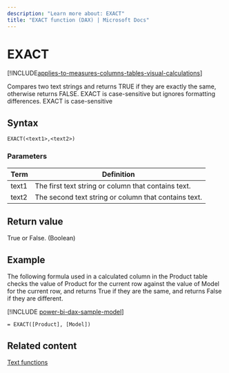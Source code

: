 ```yaml
---
description: "Learn more about: EXACT"
title: "EXACT function (DAX) | Microsoft Docs"
---
```

# EXACT

[!INCLUDE[applies-to-measures-columns-tables-visual-calculations](includes/applies-to-measures-columns-tables-visual-calculations.md)]

Compares two text strings and returns TRUE if they are exactly the same, otherwise returns FALSE. EXACT is case-sensitive but ignores formatting differences. EXACT is case-sensitive
  
## Syntax  
  
```dax
EXACT(<text1>,<text2>)  
```
  
### Parameters  
  
|Term|Definition|  
|--------|--------------|  
|text1|The first text string or column that contains text.|  
|text2|The second text string or column that contains text.|  
  
## Return value

True or False. (Boolean)  
  
## Example

The following formula used in a calculated column in the Product table checks the value of Product for the current row against the value of Model for the current row, and returns True if they are the same, and returns False if they are different.  

[!INCLUDE [power-bi-dax-sample-model](includes/power-bi-dax-sample-model.md)]

```dax
= EXACT([Product], [Model])  
```
  
## Related content

[Text functions](text-functions-dax.md)  
